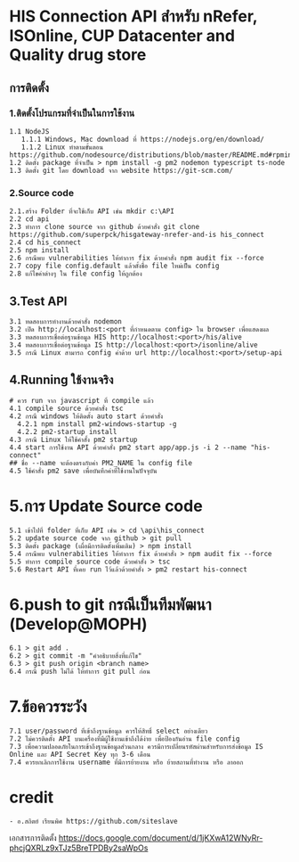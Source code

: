# HIS Connection API สำหรับ nRefer, ISOnline, CUP Datacenter and Quality drug store

## การติดตั้ง

### 1.ติดตั้งโปรแกรมที่จำเป็นในการใช้งาน
```
1.1 NodeJS
   1.1.1 Windows, Mac download ที่ https://nodejs.org/en/download/
   1.1.2 Linux ทำตามขั้นตอน https://github.com/nodesource/distributions/blob/master/README.md#rpminstall
1.2 ติดตั้ง package ที่จำเป็น > npm install -g pm2 nodemon typescript ts-node
1.3 ติดตั้ง git โดย download จาก website https://git-scm.com/
```

### 2.Source code
```
2.1.สร้าง Folder ที่จะใช้เก็บ API เช่น mkdir c:\API
2.2 cd api
2.3 ทำการ clone source จาก github ด้วยคำสั่ง git clone https://github.com/superpck/hisgateway-nrefer-and-is his_connect
2.4 cd his_connect
2.5 npm install
2.6 กรณีพบ vulnerabilities ให้ทำการ fix ด้วยคำสั่ง npm audit fix --force
2.7 copy file config.default แล้วตั้งชื่อ file ใหม่เป็น config
2.8 แก้ไขค่าต่างๆ ใน file config ให้ถูกต้อง
```

## 3.Test API
```
3.1 ทดสอบการทำงานด้วยคำสั่ง nodemon
3.2 เปิด http://localhost:<port ที่กำหนดตาม config> ใน browser เพื่อแสดงผล
3.3 ทดสอบการเชื่อต่อฐานข้อมูล HIS http://localhost:<port>/his/alive
3.4 ทดสอบการเชื่อต่อฐานข้อมูล IS http://localhost:<port>/isonline/alive
3.5 กรณี Linux สามารถ config ค่าด้วย url http://localhost:<port>/setup-api
```

## 4.Running ใช้งานจริง
```
# ควร run จาก javascript ที่ compile แล้ว
4.1 compile source ด้วยคำสั่ง tsc
4.2 กรณี windows ให้ติดตั้ง auto start ด้วยคำสั่ง
  4.2.1 npm install pm2-windows-startup -g
  4.2.2 pm2-startup install
4.3 กรณี Linux ให้ใช้คำสั้ง pm2 startup
4.4 start การใช้งาน API ด้วยคำสั่ง pm2 start app/app.js -i 2 --name "his-connect"
## ชื่อ --name จะต้องตรงกับค่า PM2_NAME ใน config file
4.5 ใช้คำสั่ง pm2 save เพื่อบันทึกค่าที่ใช้งานในปัจจุบัน
```

# 5.การ Update Source code
```
5.1 เข้าไปที่ folder ที่เก็บ API เช่น > cd \api\his_connect
5.2 update source code จาก github > git pull
5.3 ติดตั้ง package (เผื่อมีการติดตั้งเพิ่มเติม) > npm install
5.4 กรณีพบ vulnerabilities ให้ทำการ fix ด้วยคำสั่ง > npm audit fix --force
5.5 ทำการ compile source code ด้วยคำสั่ง > tsc
5.6 Restart API ที่เคย run ไว้แล้วด้วยคำสั่ง > pm2 restart his-connect
```

# 6.push to git กรณีเป็นทีมพัฒนา (Develop@MOPH)
```
6.1 > git add .
6.2 > git commit -m "คำอธิบายสิ่งที่แก้ไข"
6.3 > git push origin <branch name>
6.4 กรณี push ไม่ได้ ให้ทำการ git pull ก่อน
```

# 7.ข้อควรระวัง
```
7.1 user/password ที่เข้าถึงฐานข้อมูล ควรให้สิทธิ์ select อย่างเดียว
ึ7.2 ไม่ควรติดตั้ง API บนเครื่องที่มีผู้ใช้งานเข้าถึงได้ง่าย เพื่อป้องกันอ่าน file config
7.3 เพื่อความปลอดภัยในการเข้าถึงฐานข้อมูลส่วนกลาง ควรมีการเปลี่ยนรหัสผ่านสำหรับการส่งข้อมูล IS Online และ API Secret Key ทุก 3-6 เดือน
7.4 ควรยกเลิกการใช้งาน username ที่มีการย้ายงาน หรือ ย้ายสถานที่ทำงาน หรือ ลาออก
```

# credit
```
- อ.สถิตย์ เรียนพิศ https://github.com/siteslave
```

เอกสารการติดตั้ง
https://docs.google.com/document/d/1jKXwA12WNyRr-phcjQXRLz9xTJz5BreTPDBy2saWpOs
